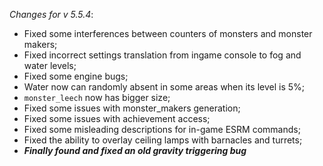 _Changes for v 5.5.4_:
- Fixed some interferences between counters of monsters and monster makers;
- Fixed incorrect settings translation from ingame console to fog and water levels;
- Fixed some engine bugs;
- Water now can randomly absent in some areas when its level is 5%;
- `monster_leech` now has bigger size;
- Fixed some issues with monster_makers generation;
- Fixed some issues with achievement access;
- Fixed some misleading descriptions for in-game ESRM commands;
- Fixed the ability to overlay ceiling lamps with barnacles and turrets;
- ***Finally found and fixed an old gravity triggering bug***
